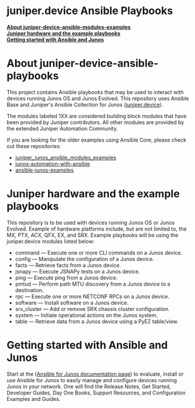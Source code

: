 # juniper.device Ansible Playbooks

[**About juniper-device-ansible-modules-examples**](README.md#about-juniper-device-ansible-modules-examples)  
[**Juniper hardware and the example playbooks**](README.md#juniper-hardware-and-the-example-playbooks)  
[**Getting started with Ansible and Junos**](README.md#getting-started-with-ansible-and-junos) 

# About juniper-device-ansible-playbooks

This project contains Ansible playbooks that may be used to interact with devices running Junos OS and Junos Evolved. This repository uses Ansible Base and Juniper's Ansible Collection for Junos ([juniper.device](https://galaxy.ansible.com/ui/repo/published/juniper/device/)). 

The modules labeled 1XX are considered building block modules that have been provided by Juniper contributors. All other modules are provided by the extended Juniper Automation Community. 

If you are looking for the older examples using Ansible Core, please check out these repositories:
 - [juniper_junos_ansible_modules_examples](https://github.com/JNPRAutomate/juniper_junos_ansible_modules_examples)
 - [junos-automation-with-ansible](https://github.com/JNPRAutomate/junos-automation-with-ansible)
 - [ansible-junos-examples](https://github.com/JNPRAutomate/ansible-junos-examples)
 
# Juniper hardware and the example playbooks

 This repository is to be used with devices running Junos OS or Junos Evolved.  Example of hardware platforms include, but are not limited to, the MX, PTX, ACX, QFX, EX, and SRX. Example playbooks will be using the juniper.device modules listed below:

- command — Execute one or more CLI commands on a Junos device.
- config — Manipulate the configuration of a Junos device.
- facts — Retrieve facts from a Junos device.
- jsnapy — Execute JSNAPy tests on a Junos device.
- ping — Execute ping from a Junos device.
- pmtud — Perform path MTU discovery from a Junos device to a destination.
- rpc — Execute one or more NETCONF RPCs on a Junos device.
- software — Install software on a Junos device.
- srx_cluster — Add or remove SRX chassis cluster configuration.
- system — Initiate operational actions on the Junos system.
- table — Retrieve data from a Junos device using a PyEZ table/view.

# Getting started with Ansible and Junos

Start at the ([Ansible for Junos documentation page](https://www.juniper.net/documentation/product/us/en/ansible-for-junos-os/)) to evaluate, install or use Ansible for Junos to easily manage and configure devices running Junos in your network. One will find the Release Notes, Get Started, Developer Guides, Day One Books, Support Resources, and Configuration Examples and Guides. 